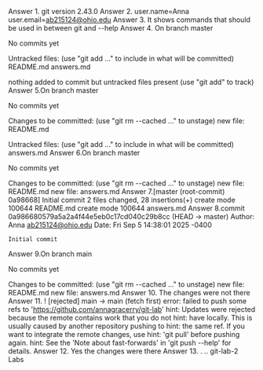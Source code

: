 Answer 1. git version 2.43.0
Answer 2. user.name=Anna
          user.email=ab215124@ohio.edu
Answer 3. It shows commands that should be used in between git and --help
Answer 4. On branch master

No commits yet

Untracked files:
  (use "git add <file>..." to include in what will be committed)
	README.md
	answers.md

nothing added to commit but untracked files present (use "git add" to track)
Answer 5.On branch master

No commits yet

Changes to be committed:
  (use "git rm --cached <file>..." to unstage)
	new file:   README.md

Untracked files:
  (use "git add <file>..." to include in what will be committed)
	answers.md
Answer 6.On branch master

No commits yet

Changes to be committed:
  (use "git rm --cached <file>..." to unstage)
	new file:   README.md
	new file:   answers.md
Answer 7.[master (root-commit) 0a98668] Initial commit
 2 files changed, 28 insertions(+)
 create mode 100644 README.md
 create mode 100644 answers.md
Answer 8.commit 0a986680579a5a2a4f44e5eb0c17cd040c29b8cc (HEAD -> master)
Author: Anna <ab215124@ohio.edu>
Date:   Fri Sep 5 14:38:01 2025 -0400

    Initial commit
Answer 9.On branch main

No commits yet

Changes to be committed:
  (use "git rm --cached <file>..." to unstage)
	new file:   README.md
	new file:   answers.md
Answer 10. The changes were not there
Answer 11. ! [rejected]        main -> main (fetch first)
error: failed to push some refs to 'https://github.com/annagracerry/git-lab'
hint: Updates were rejected because the remote contains work that you do not
hint: have locally. This is usually caused by another repository pushing to
hint: the same ref. If you want to integrate the remote changes, use
hint: 'git pull' before pushing again.
hint: See the 'Note about fast-forwards' in 'git push --help' for details.
Answer 12. Yes the changes were there
Answer 13. .  ..  git-lab-2  Labs
